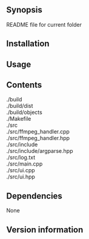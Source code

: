 ## Synopsis

README file for current folder

## Installation

## Usage

## Contents

./build  
./build/dist  
./build/objects  
./Makefile  
./src  
./src/ffmpeg_handler.cpp  
./src/ffmpeg_handler.hpp  
./src/include  
./src/include/argparse.hpp  
./src/log.txt  
./src/main.cpp  
./src/ui.cpp  
./src/ui.hpp  

## Dependencies

None

## Version information
